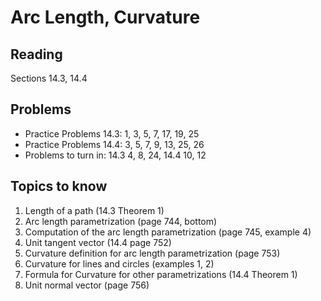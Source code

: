 # Arc Length, Curvature

## Reading

Sections 14.3, 14.4

## Problems

- Practice Problems 14.3: 1, 3, 5, 7, 17, 19, 25
- Practice Problems 14.4: 3, 5, 7, 9, 13, 25, 26
- Problems to turn in: 14.3 4, 8, 24, 14.4 10, 12


## Topics to know

1. Length of a path (14.3 Theorem 1)
2. Arc length parametrization (page 744, bottom)
3. Computation of the arc length parametrization (page 745, example 4)
4. Unit tangent vector (14.4 page 752)
5. Curvature definition for arc length parametrization (page 753)
6. Curvature for lines and circles (examples 1, 2)
7. Formula for Curvature for other parametrizations (14.4 Theorem 1)
8. Unit normal vector (page 756)
